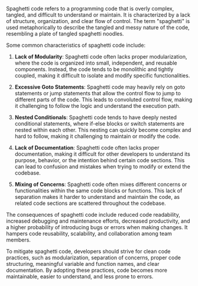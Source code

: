 Spaghetti code refers to a programming code that is overly complex, tangled, and difficult to understand or maintain. It is characterized by a lack of structure, organization, and clear flow of control. The term "spaghetti" is used metaphorically to describe the tangled and messy nature of the code, resembling a plate of tangled spaghetti noodles.

Some common characteristics of spaghetti code include:

1. **Lack of Modularity**: Spaghetti code often lacks proper modularization, where the code is organized into small, independent, and reusable components. Instead, the code tends to be monolithic and tightly coupled, making it difficult to isolate and modify specific functionalities.

2. **Excessive Goto Statements**: Spaghetti code may heavily rely on goto statements or jump statements that allow the control flow to jump to different parts of the code. This leads to convoluted control flow, making it challenging to follow the logic and understand the execution path.

3. **Nested Conditionals**: Spaghetti code tends to have deeply nested conditional statements, where if-else blocks or switch statements are nested within each other. This nesting can quickly become complex and hard to follow, making it challenging to maintain or modify the code.

4. **Lack of Documentation**: Spaghetti code often lacks proper documentation, making it difficult for other developers to understand its purpose, behavior, or the intention behind certain code sections. This can lead to confusion and mistakes when trying to modify or extend the codebase.

5. **Mixing of Concerns**: Spaghetti code often mixes different concerns or functionalities within the same code blocks or functions. This lack of separation makes it harder to understand and maintain the code, as related code sections are scattered throughout the codebase.

The consequences of spaghetti code include reduced code readability, increased debugging and maintenance efforts, decreased productivity, and a higher probability of introducing bugs or errors when making changes. It hampers code reusability, scalability, and collaboration among team members.

To mitigate spaghetti code, developers should strive for clean code practices, such as modularization, separation of concerns, proper code structuring, meaningful variable and function names, and clear documentation. By adopting these practices, code becomes more maintainable, easier to understand, and less prone to errors.